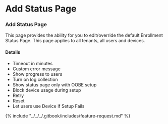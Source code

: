 # Add Status Page

### Add Status Page

This page provides the ability for you to edit/override the default Enrollment Status Page. This page applies to all tenants, all users and devices.

#### Details <a href="#addstatuspage-details" id="addstatuspage-details"></a>

* Timeout in minutes
* Custom error message
* Show progress to users
* Turn on log collection
* Show status page only with OOBE setup
* Block device usage during setup
* Retry
* Reset
* Let users use Device if Setup Fails



{% include "../../../.gitbook/includes/feature-request.md" %}
